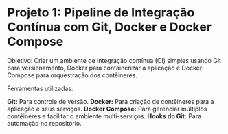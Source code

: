 # Projeto 1: Pipeline de Integração Contínua com Git, Docker e Docker Compose
Objetivo: Criar um ambiente de integração contínua (CI) simples usando Git para versionamento, Docker para containerizar a aplicação e Docker Compose para orquestração dos contêineres. 

Ferramentas utilizadas:

**Git:** Para controle de versão.
**Docker:** Para criação de contêineres para a aplicação e seus serviços.
**Docker Compose:** Para gerenciar múltiplos contêineres e facilitar o ambiente multi-serviços.
**Hooks do Git:** Para automação no repositório.